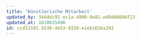 ```yaml
---
title: 'Künstlerische Mitarbeit'
updated_by: 34d4dc92-ec1a-4900-9a81-ed8dd8606f23
updated_at: 1610635496
id: ccd11591-5538-4e53-9320-e1eb161ba293
---
```

